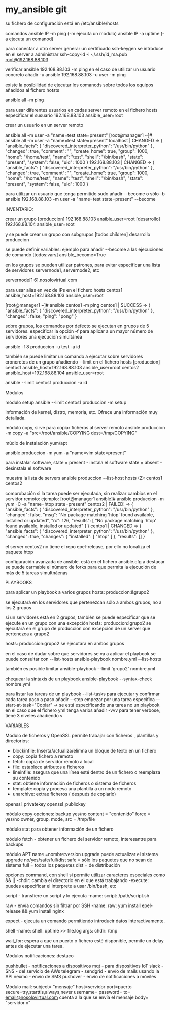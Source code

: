 # my_ansible git
su fichero de configuración está en /etc/ansible/hosts


comandos
ansible IP -m ping (-m ejecuta un módulo)
ansible IP -a uptime (-a ejecuta un comanod)

para conectar a otro server generar un certificado
ssh-keygen
se introduce en el server a administrar
ssh-copy-id -i ~/.ssh/id_rsa.pub root@192.168.88.103

verificar
ansible 192.168.88.103 -m ping
en el caso de utilizar un usuario concreto añadir -u
ansible 192.168.88.103 -u user -m ping

existe la posibilidad de ejecutar los comanods sobre todos los equipos añadidos al fichero hotsts

ansible all -m ping

para usar diferentes usuarios en cadas server remoto
en el fichero hosts especificar el susuario
192.168.88.103 ansible_user=root

crear un usuario en un server remoto

ansible all -m user -a "name=test state=present"
[root@manager1 ~]# ansible all -m user -a "name=test state=present"
localhost | CHANGED => {
    "ansible_facts": {
        "discovered_interpreter_python": "/usr/bin/python"
    },
    "changed": true,
    "comment": "",
    "create_home": true,
    "group": 1000,
    "home": "/home/test",
    "name": "test",
    "shell": "/bin/bash",
    "state": "present",
    "system": false,
    "uid": 1000
}
192.168.88.103 | CHANGED => {
    "ansible_facts": {
        "discovered_interpreter_python": "/usr/bin/python"
    },
    "changed": true,
    "comment": "",
    "create_home": true,
    "group": 1000,
    "home": "/home/test",
    "name": "test",
    "shell": "/bin/bash",
    "state": "present",
    "system": false,
    "uid": 1000
}

para utilizar un usuario que tenga permitido sudo añadir --become o sólo -b
ansible 192.168.88.103 -m user -a "name=test state=present" --become

INVENTARIO:

crear un grupo
[produccion]
192.168.88.103 ansible_user=root
[desarrollo]
192.168.88.104 ansible_user=root

y se puede crear un grupo con subgrupos
[todos:children]
desarrollo 
produccion

se puede definir variables:
ejemplo para añadir --become a las ejecuciones de comando
[todos:vars]
ansible_become=True

en los grupos se pueden utilizar patrones, para evitar especificar una lista de servidores servernode1, servernode2, etc

servernode[1:6].nosolovirtual.com

para usar alias en vez de IPs en el fichero hosts
centos1 ansible_host=192.168.88.103 ansible_user=root

[root@manager1 ~]# ansible centos1 -m ping
centos1 | SUCCESS => {
    "ansible_facts": {
        "discovered_interpreter_python": "/usr/bin/python"
    },
    "changed": false,
    "ping": "pong"
}


sobre grupos, los comandos por defecto se ejecutan en grupos de 5 servidores. 
especificar la opción -f para aplicar a un mayor número de servidores una ejecución simultánea

ansible -f 8 produccion -u test -a id

también se puede limitar un comando a ejecutar sobre servidores croncretos de un grupo añadiendo --limit
en el fichero hosts
[produccion]
centos1 ansible_host=192.168.88.103 ansible_user=root
centos2 ansible_host=192.168.88.104 ansible_user=root

ansible --limit centos1 produccion  -a id


Módulos

módulo setup
ansible  --limit centos1 produccion  -m setup

información de kernel, distro, memoria, etc. Ofrece una información muy detallada.

módulo copy, sirve para copiar ficheros al server remoto
ansible produccion -m copy -a "src=/root/ansible/COPYING dest=/tmp/COPYING"

múdlo de instalación yum/apt

 ansible produccion -m yum -a "name=vim state=present"

para instalar software, 
state = present - instala el software
state = absent - desinstala el software


muestra la lista de servers
 ansible produccion --list-host
  hosts (2):
    centos1
    centos2


comprobación si la tarea puede ser ejecutada, sin realizar cambios en el servidor remoto:
ejemplo:
[root@manager1 ansible]# ansible produccion -m yum -C -a "name=htop state=present"
centos2 | FAILED! => {
    "ansible_facts": {
        "discovered_interpreter_python": "/usr/bin/python"
    },
    "changed": false,
    "msg": "No package matching 'htop' found available, installed or updated",
    "rc": 126,
    "results": [
        "No package matching 'htop' found available, installed or updated"
    ]
}
centos1 | CHANGED => {
    "ansible_facts": {
        "discovered_interpreter_python": "/usr/bin/python"
    },
    "changed": true,
    "changes": {
        "installed": [
            "htop"
        ]
    },
    "results": []
}

el server centos2 no tiene el repo epel-release, por ello no localiza el paquete htop


configuración avanzada de ansible. está en el fichero ansible.cfg
a destacar
se puede carmabie el número de forks para que permita la ejecución de más de 5 tareas simultnáenas
 
 
PLAYBOOKS

para aplicar un playbook a varios grupos
hosts: produccion:&grupo2

se ejecutará en los servidores que pertenezcan sólo a ambos grupos, no a los 2 grupos

si un servidores está en 2 grupos, también se puede especificar que se ejecute en un grupo 
con una excepción
hosts: produccion:!grupo2
se ejecutará en el grupo de produccion con excepción de un server que pertenezca a grupo2

hosts: produccion:grupo2
se ejecutara en ambos grupos

en el caso de dudar sobre que servidores se va a aplicar el playbook se puede consultar con --list-hosts
ansible-playbook nombre.yml --list-hosts

también es posible limitar
ansible-playbook --limit 'grupo2' nombre.yml

chequear la sintaxis de un playbook
ansible-playbook --syntax-check nombre.yml

para listar las tareas de un playbook --list-tasks
para ejecutar y confirmar cada tarea paso a paso añadir --step
empezar por una tarea específica --start-at-task="Copiar"  -> se está especificando una tarea no un playbook en el caso que el fichero yml tenga varios
añadir -vvv para tener verbose, tiene 3 niveles añadiendo v

VARIABLES



Módulo de ficheros y OpenSSL
permite trabajar con ficheros , plantillas y directorios:
- blockinfile: Inserta/actualiza/elimna un bloque de texto en un fichero
- copy: copia fichero a remoto
- fetch: copia de servidor remoto a local
- file: establece atributos a ficheros
- lineinfile: asegura que una línea esté dentro de un fichero o reemplaza su contenido
- stat: obtiene información de ficheros o sistema de ficheros
- template: copia y procesa una plantilla a un nodo remoto
- unarchive: extrae ficheros ( después de copiarlo)

openssl_privatekey
openssl_publickey

módulo copy opciones:
backup yes/no
content = "contenido"
force = yes/no
owner, group, mode, src = /tmp/file

módulo stat para obtener información de un fichero

módulo fetch - obtener un fichero del servidor remoto, interesantre para backups

módulo APT
name =nombre:version
upgrade puede actualizar el sistema
upgrade no/yes/safe/full/dist
safe = sólo los paquetes que no sean de sistema
full = todos los paquetes
dist = de distribución


opciones command, con shell si permite utilizar caracteres especiales como && ||
	-chdir: cambia el directorio en el que está trabajando
	-execute: puedes especificar el interprete a usar /bin/bash, etc
 
script - transfiere un script y lo ejecuta
-name:
 script: /path/script.sh
 
raw - envía comandos sin filtrar por SSH
-name: 
 raw: yum install epel-release && yum install nginx
 
expect - ejecuta un comando permitiendo introducir datos interactivamente.

shell
-name: 
 shell: uptime >> file.log
 args:
   chdir: /tmp


wait_for: espera a que un puerto o fichero esté disponible, permite un delay antes de ejecutar una tarea.

Módulos notificaciones: destaco

pushbullet - notificaciones a dispositivos
mqt - para dispositivos IoT
slack - 
SNS - del servicio de AWs
telegram -
sendgrid - envío de mails usando la API
nexmo - envío de SMS
pushover - envío de notificaciones a móviles

Módulo mail:
subject= "mensaje"
host=servidor
port=puerto
secure=try,starttls,always,never
username=
password= 
to= email@nosolovirtual.com cuenta a la que se envía el mensaje
body= "servidor x"

